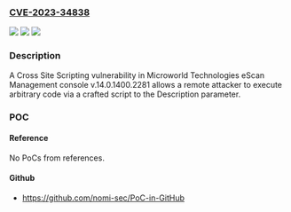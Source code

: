 ### [CVE-2023-34838](https://cve.mitre.org/cgi-bin/cvename.cgi?name=CVE-2023-34838)
![](https://img.shields.io/static/v1?label=Product&message=n%2Fa&color=blue)
![](https://img.shields.io/static/v1?label=Version&message=n%2Fa&color=blue)
![](https://img.shields.io/static/v1?label=Vulnerability&message=n%2Fa&color=brighgreen)

### Description

A Cross Site Scripting vulnerability in Microworld Technologies eScan Management console v.14.0.1400.2281 allows a remote attacker to execute arbitrary code via a crafted script to the Description parameter.

### POC

#### Reference
No PoCs from references.

#### Github
- https://github.com/nomi-sec/PoC-in-GitHub

